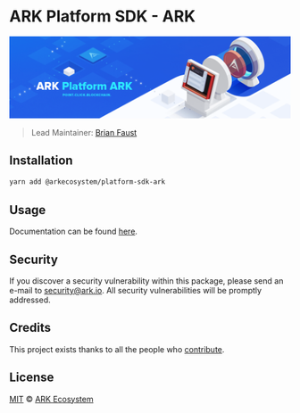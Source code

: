 # ARK Platform SDK - ARK

<p align="center">
    <img src="https://raw.githubusercontent.com/ArkEcosystem/platform-sdk/master/packages/platform-sdk-ark/banner.png" />
</p>

> Lead Maintainer: [Brian Faust](https://github.com/faustbrian)

## Installation

```bash
yarn add @arkecosystem/platform-sdk-ark
```

## Usage

Documentation can be found [here](https://ark.dev/docs/platform-sdk/coins/ark).

## Security

If you discover a security vulnerability within this package, please send an e-mail to security@ark.io. All security vulnerabilities will be promptly addressed.

## Credits

This project exists thanks to all the people who [contribute](../../contributors).

## License

[MIT](LICENSE) © [ARK Ecosystem](https://ark.io)
